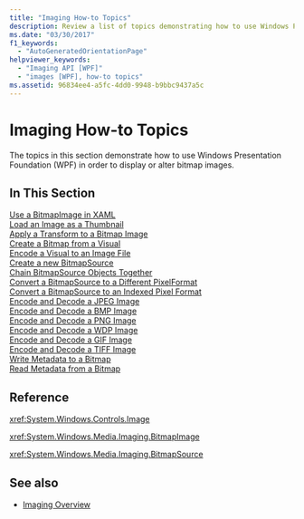 ```yaml
---
title: "Imaging How-to Topics"
description: Review a list of topics demonstrating how to use Windows Presentation Foundation (WPF) in order to display or alter bitmap images.
ms.date: "03/30/2017"
f1_keywords: 
  - "AutoGeneratedOrientationPage"
helpviewer_keywords: 
  - "Imaging API [WPF]"
  - "images [WPF], how-to topics"
ms.assetid: 96834ee4-a5fc-4dd0-9948-b9bbc9437a5c
---
```

# Imaging How-to Topics
The topics in this section demonstrate how to use Windows Presentation Foundation (WPF) in order to display or alter bitmap images.  
  
## In This Section  
 [Use a BitmapImage in XAML](how-to-use-a-bitmapimage.md)  
 [Load an Image as a Thumbnail](how-to-load-an-image-as-a-thumbnail.md)  
 [Apply a Transform to a Bitmap Image](how-to-apply-a-transform-to-a-bitmapimage.md)  
 [Create a Bitmap from a Visual](how-to-create-a-bitmap-from-a-visual.md)  
 [Encode a Visual to an Image File](how-to-encode-a-visual-to-an-image-file.md)  
 [Create a new BitmapSource](how-to-create-a-new-bitmapsource.md)  
 [Chain BitmapSource Objects Together](how-to-chain-bitmapsource-objects-together.md)  
 [Convert a BitmapSource to a Different PixelFormat](how-to-convert-a-bitmapsource-to-a-different-pixelformat.md)  
 [Convert a BitmapSource to an Indexed Pixel Format](how-to-convert-a-bitmapsource-to-an-indexed-pixel-format.md)  
 [Encode and Decode a JPEG Image](how-to-encode-and-decode-a-jpeg-image.md)  
 [Encode and Decode a BMP Image](how-to-encode-and-decode-a-bmp-image.md)  
 [Encode and Decode a PNG Image](how-to-encode-and-decode-a-png-image.md)  
 [Encode and Decode a WDP Image](how-to-encode-and-decode-a-wdp-image.md)  
 [Encode and Decode a GIF Image](how-to-encode-and-decode-a-gif-image.md)  
 [Encode and Decode a TIFF Image](how-to-encode-and-decode-a-tiff-image.md)  
 [Write Metadata to a Bitmap](how-to-write-metadata-to-a-bitmap.md)  
 [Read Metadata from a Bitmap](how-to-read-metadata-from-a-bitmap.md)  
  
## Reference  
 <xref:System.Windows.Controls.Image>  
  
 <xref:System.Windows.Media.Imaging.BitmapImage>  
  
 <xref:System.Windows.Media.Imaging.BitmapSource>  
  
## See also

- [Imaging Overview](imaging-overview.md)
